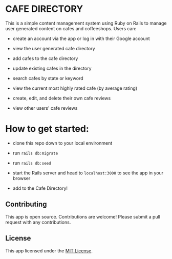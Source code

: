# CAFE DIRECTORY

This is a simple content management system using Ruby on Rails to manage user generated content on cafes and coffeeshops. Users can:

- create an account via the app or log in with their Google account

- view the user generated cafe directory

- add cafes to the cafe directory

- update existing cafes in the directory

- search cafes by state or keyword

- view the current most highly rated cafe (by average rating)

- create, edit, and delete their own cafe reviews

- view other users' cafe reviews


# How to get started:

- clone this repo down to your local environment

- run `rails db:migrate`

- run `rails db:seed`

- start the Rails server and head to `localhost:3000` to see the app in your browser

- add to the Cafe Directory!


## Contributing

This app is open source. Contributions are welcome! Please submit a pull request with any contributions.


## License

This app licensed under the [MIT License](https://opensource.org/licenses/MIT).
